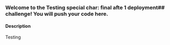 
### Welcome to the Testing special char: final afte 1 deployment## challenge! You will push your code here.

#### Description
Testing 
    